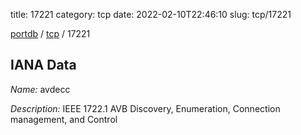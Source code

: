 title: 17221
category: tcp
date: 2022-02-10T22:46:10
slug: tcp/17221

[portdb](/) / [tcp](/category/tcp.html) / 17221


## IANA Data

_Name:_ avdecc

_Description:_ IEEE 1722.1 AVB Discovery, Enumeration, Connection management, and Control

